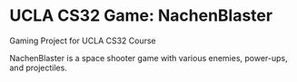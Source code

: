 # UCLA CS32 Game: NachenBlaster
Gaming Project for UCLA CS32 Course

NachenBlaster is a space shooter game with various enemies, power-ups, and projectiles.

